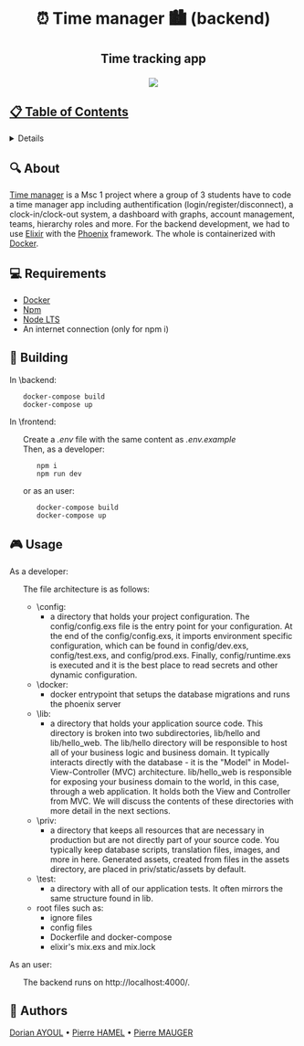 # <p align="center">⏰ Time manager 🏙️ (backend)</p>

## <p align="center">Time tracking app</p>

<p align="center">
  <a href="https://en.wikipedia.org/wiki/Time_management">
  <img src="https://secure.caes.uga.edu/extension/publications/files/html/C1042/images/mceclip03.jpg">
</p>

## 📋 Table of Contents
<details>
<summary>Click to reveal</summary>

- [About](#-about)
- [Requirements](#-requirements)
- [Building](#-building)
- [Usage](#-usage)
- [Authors](#-authors)

</details>

## 🔍 About

[Time manager](https://en.wikipedia.org/wiki/Time_management) is a Msc 1 project where a group of 3 students have to code a time manager app including authentification (login/register/disconnect), a clock-in/clock-out system, a dashboard with graphs, account management, teams, hierarchy roles and more. For the backend development, we had to use [Elixir](https://elixir-lang.org/) with the [Phoenix](https://www.phoenixframework.org/) framework. The whole is containerized with [Docker](https://www.docker.com/).

## 💻 Requirements

- [Docker](https://www.docker.com/)
- [Npm](https://www.npmjs.com/)
- [Node LTS](https://nodejs.org/en/)
- An internet connection (only for npm i)

## 🔧 Building

In \backend:

<ul>

```
docker-compose build
docker-compose up
```

</ul>

In \frontend:

<ul>

Create a *.env* file with the same content as *.env.example*\
Then, as a developer:

<ul>

```
npm i
npm run dev
```

</ul>

or as an user:

<ul>

```
docker-compose build
docker-compose up
```

</ul>

</ul>

## 🎮 Usage

As a developer:

<ul>

The file architecture is as follows:
- \config:
  - a directory that holds your project configuration. The config/config.exs file is the entry point for your configuration. At the end of the config/config.exs, it imports environment specific configuration, which can be found in config/dev.exs, config/test.exs, and config/prod.exs. Finally, config/runtime.exs is executed and it is the best place to read secrets and other dynamic configuration.
- \docker:
  - docker entrypoint that setups the database migrations and runs the phoenix server
- \lib:
  - a directory that holds your application source code. This directory is broken into two subdirectories, lib/hello and lib/hello_web. The lib/hello directory will be responsible to host all of your business logic and business domain. It typically interacts directly with the database - it is the "Model" in Model-View-Controller (MVC) architecture. lib/hello_web is responsible for exposing your business domain to the world, in this case, through a web application. It holds both the View and Controller from MVC. We will discuss the contents of these directories with more detail in the next sections.
- \priv:
  - a directory that keeps all resources that are necessary in production but are not directly part of your source code. You typically keep database scripts, translation files, images, and more in here. Generated assets, created from files in the assets directory, are placed in priv/static/assets by default.
- \test:
  - a directory with all of our application tests. It often mirrors the same structure found in lib.
- root files such as:
  - ignore files
  - config files
  - Dockerfile and docker-compose
  - elixir's mix.exs and mix.lock

</ul>

As an user:

<ul>

The backend runs on http://localhost:4000/.

</ul>

## 🤝 Authors

[Dorian AYOUL](https://github.com/NairodGH) • [Pierre HAMEL](https://github.com/pierre1754) • [Pierre MAUGER](https://github.com/PierreMauger)